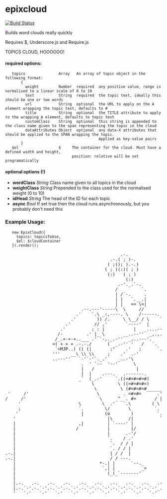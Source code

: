 epixcloud
=========

[![Build Status](https://travis-ci.org/BrandwatchLtd/epixcloud.png?branch=master)](https://travis-ci.org/BrandwatchLtd/epixcloud)

Builds word clouds really quickly

Requires $, Underscore.js and Require.js

TOPICS CLOUD, HOOOOOO!

#### required options:
```
   topics               Array   An array of topic object in the following format:
       {
         weight         Number  required  any positive value, range is normalised to a linear scale of 0 to 10
         text           String  required  the topic text, ideally this should be one or two words
         url            String  optional  the URL to apply on the A element wrapping the topic text, defaults to #
         title          String  optional  the TITLE attribute to apply to the wrapping A element, defaults to topic text
         customClass    String  optional  this string is appended to the class name given to the span representing the topic in the cloud
         dataAttributes Object  optional  any data-X attributes that should be applied to the SPAN wrapping the topic.
                                          Applied as key-value pairs
       }
   $el                  $     The container for the cloud. Must have a defined width and height,
                              position: relative will be set programatically
```

#### optional options (!)
   * **wordClass**            *String*  Class name given to all topics in the cloud
   * **weightClass**          *String*  Prepended to the class used for the normalised weight (0 to 10)
   * **idHead**               *String*  The head of the ID for each topic
   * **async**                *Bool*    If set true then the cloud runs asynchronously, but you probably don't need this

### Example Usage:

```
   new EpixCloud({
     topics: topicsToUse,
     $el: $cloudContainer
   }).render();
```

<pre>
                                            .-.
                                        .-.( ; )-.
                                       ( ;(); ).-.)
                                      ( ; )(:)( ; )
                                       (:)   ( ; )
                                              (:)
                                           .-'._.`-.
                                          /         `.                 _,,...._
                                          | /`-.     .                |```````.```-.
                                          | |   `.__.|                |           `-.`.
                                          | |   == \=|                |              `.\
                             .--.---'-----\  \     //                 |                \\_
                           .'    `.\ _:,----. \    /------.           |         __..---''
                         .'        )) /.     \ \__/ / \    `.          __..---''_..--''-''
                       .'         // ,'       `----'  |      \__..,--''__...--''       ||
                     .'          ; : |           |   _....--''  _...--''   .-.         ||
                    /-         .' |_ \       __..--''  _,.,..--':   |     / .(_\       ||
                   /_.+-+-+..___ .' `-,._.-''  _,..---'.         `.+.+ +.+  ) / )      ||
                  <( + + + .-.-./      (  _.-'' '   /   `.       (+ + + + +  (_//      ||
                   `+MJP..( (( (|       ;"    .'   ;      `.       + + + + ._(_/)      ||
                  '''    __\ \\ \\     ;    .'  .-'         ``-----'+'+'     (_/       '|
                  ..---''   `-'`-'`._.'    _..-'\                     |          /\    /\
                             .  ' `--  '--'      \                    |         /  )  /  \
                             |   /                |                   \    _,,-;   `'- -.:
                             |  |    .---.   .-------.                 _.-' _,'            `.
                            _`  (_.-'     `.((=#=#=#=#)            _.-'                     `.
                                 \         \ ((=#=#=#=)         .-'                  . -.    (
                                  \         \ (#=#=#=#______..-'             /      `.(_.'    \
 '     /'                          \         . =#=#=      .' |                                 .
/     /'                            \     _^_ . #=       / |                                    \
     '                      \        \  .'   `.\        ( \                                      .
     ;                      `.        \/       \         `. \                                     .\
    '                        |        (o        )         `.                 /  `-.__\.        _    .
   '                                   |\      /|          `.              ,'          `.  .  ( \   |
   |                        ,|         | `----' |           |             /              `\ `. `-' .'
   |                       /           |        |/           |          .'                 '--\.,-'
   |                                   |      .-'/           \         /
   |                                   `.    / .'             )       /
   |                                    `.  / / |             |+.    /+
   |                                    `. / / |              |  `+.+'
.-.|                                    | / /  |              |     /
.-.|                                    / / ---.              |    /
   |                                *-.| |      `--._         |   '.
   |                                 `,| |          _>        | .' |
   |                                   (_(_`-------'          |'   |
   |                                                          |    |
   |.-.   .-.   .-.   .-.   .-.   .-.   .-.   .-.   .-.   .-. | _.-'
   |.-.`-'.-.`-'.-.`-'.-.`-'.-.`-'.-.`-'.-.`-'.-.`-'.-.`-'_.-'
   '   `-'   `-'   `-'   `-'   `-'   `-'   `-'   `-'   `-'
</pre>
